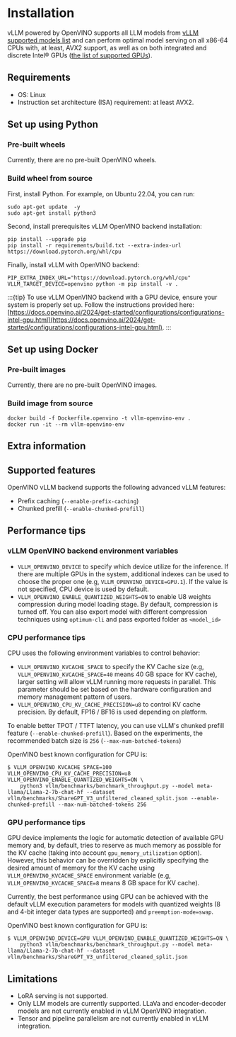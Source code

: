 # Installation

vLLM powered by OpenVINO supports all LLM models from [vLLM supported models list](#supported-models) and can perform optimal model serving on all x86-64 CPUs with, at least, AVX2 support, as well as on both integrated and discrete Intel® GPUs ([the list of supported GPUs](https://docs.openvino.ai/2024/about-openvino/release-notes-openvino/system-requirements.html#gpu)).

## Requirements

- OS: Linux
- Instruction set architecture (ISA) requirement: at least AVX2.

## Set up using Python

### Pre-built wheels

Currently, there are no pre-built OpenVINO wheels.

### Build wheel from source

First, install Python. For example, on Ubuntu 22.04, you can run:

```console
sudo apt-get update  -y
sudo apt-get install python3
```

Second, install prerequisites vLLM OpenVINO backend installation:

```console
pip install --upgrade pip
pip install -r requirements/build.txt --extra-index-url https://download.pytorch.org/whl/cpu
```

Finally, install vLLM with OpenVINO backend:

```console
PIP_EXTRA_INDEX_URL="https://download.pytorch.org/whl/cpu" VLLM_TARGET_DEVICE=openvino python -m pip install -v .
```

:::{tip}
To use vLLM OpenVINO backend with a GPU device, ensure your system is properly set up. Follow the instructions provided here: [https://docs.openvino.ai/2024/get-started/configurations/configurations-intel-gpu.html](https://docs.openvino.ai/2024/get-started/configurations/configurations-intel-gpu.html).
:::

## Set up using Docker

### Pre-built images

Currently, there are no pre-built OpenVINO images.

### Build image from source

```console
docker build -f Dockerfile.openvino -t vllm-openvino-env .
docker run -it --rm vllm-openvino-env
```

## Extra information

## Supported features

OpenVINO vLLM backend supports the following advanced vLLM features:

- Prefix caching (`--enable-prefix-caching`)
- Chunked prefill (`--enable-chunked-prefill`)

## Performance tips

### vLLM OpenVINO backend environment variables

- `VLLM_OPENVINO_DEVICE` to specify which device utilize for the inference. If there are multiple GPUs in the system, additional indexes can be used to choose the proper one (e.g, `VLLM_OPENVINO_DEVICE=GPU.1`). If the value is not specified, CPU device is used by default.
- `VLLM_OPENVINO_ENABLE_QUANTIZED_WEIGHTS=ON` to enable U8 weights compression during model loading stage. By default, compression is turned off. You can also export model with different compression techniques using `optimum-cli` and pass exported folder as `<model_id>`

### CPU performance tips

CPU uses the following environment variables to control behavior:

- `VLLM_OPENVINO_KVCACHE_SPACE` to specify the KV Cache size (e.g, `VLLM_OPENVINO_KVCACHE_SPACE=40` means 40 GB space for KV cache), larger setting will allow vLLM running more requests in parallel. This parameter should be set based on the hardware configuration and memory management pattern of users.
- `VLLM_OPENVINO_CPU_KV_CACHE_PRECISION=u8` to control KV cache precision. By default, FP16 / BF16 is used depending on platform.

To enable better TPOT / TTFT latency, you can use vLLM's chunked prefill feature (`--enable-chunked-prefill`). Based on the experiments, the recommended batch size is `256` (`--max-num-batched-tokens`)

OpenVINO best known configuration for CPU is:

```console
$ VLLM_OPENVINO_KVCACHE_SPACE=100 VLLM_OPENVINO_CPU_KV_CACHE_PRECISION=u8 VLLM_OPENVINO_ENABLE_QUANTIZED_WEIGHTS=ON \
    python3 vllm/benchmarks/benchmark_throughput.py --model meta-llama/Llama-2-7b-chat-hf --dataset vllm/benchmarks/ShareGPT_V3_unfiltered_cleaned_split.json --enable-chunked-prefill --max-num-batched-tokens 256
```

### GPU performance tips

GPU device implements the logic for automatic detection of available GPU memory and, by default, tries to reserve as much memory as possible for the KV cache (taking into account `gpu_memory_utilization` option). However, this behavior can be overridden by explicitly specifying the desired amount of memory for the KV cache using `VLLM_OPENVINO_KVCACHE_SPACE` environment variable (e.g, `VLLM_OPENVINO_KVCACHE_SPACE=8` means 8 GB space for KV cache).

Currently, the best performance using GPU can be achieved with the default vLLM execution parameters for models with quantized weights (8 and 4-bit integer data types are supported) and `preemption-mode=swap`.

OpenVINO best known configuration for GPU is:

```console
$ VLLM_OPENVINO_DEVICE=GPU VLLM_OPENVINO_ENABLE_QUANTIZED_WEIGHTS=ON \
    python3 vllm/benchmarks/benchmark_throughput.py --model meta-llama/Llama-2-7b-chat-hf --dataset vllm/benchmarks/ShareGPT_V3_unfiltered_cleaned_split.json
```

## Limitations

- LoRA serving is not supported.
- Only LLM models are currently supported. LLaVa and encoder-decoder models are not currently enabled in vLLM OpenVINO integration.
- Tensor and pipeline parallelism are not currently enabled in vLLM integration.
